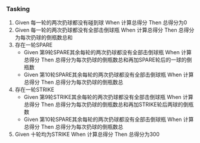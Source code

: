 ### Tasking
1.  Given 每一轮的两次扔球都没有碰到球 When 计算总得分 Then 总得分为0   
1.  Given 每一轮的两次扔球都没有全部击倒球瓶 When 计算总得分 Then 总得分为每次扔球的倒瓶数总和  
1.  存在一轮SPARE
    -  Given 第9轮SPARE其余每轮的两次扔球都没有全部击倒球瓶  When 计算总得分 Then 总得分为每次扔球的倒瓶数总和再加SPARE轮后的一球的倒瓶数   
    -  Given 第10轮SPARE其余每轮的两次扔球都没有全部击倒球瓶  When 计算总得分 Then 总得分为每次扔球的倒瓶数总   
1.  存在一轮STRIKE
    -  Given 第9轮STRIKE其余每轮的两次扔球都没有全部击倒球瓶  When 计算总得分 Then 总得分为每次扔球的倒瓶数总和再加STRIKE轮后两球的倒瓶数   
    -  Given 第10轮SPARE其余每轮的两次扔球都没有全部击倒球瓶  When 计算总得分 Then 总得分为每次扔球的倒瓶数总     
1.  Given 十轮均为STRIKE When 计算总得分 Then 总得分为300      
